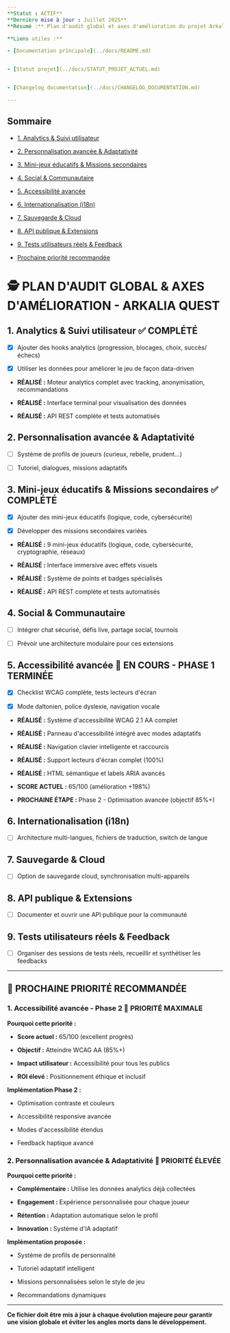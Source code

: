 ```yaml
---
**Statut : ACTIF**
**Dernière mise à jour : Juillet 2025**
**Résumé :** Plan d'audit global et axes d'amélioration du projet Arkalia Quest. Sert de référence pour le suivi des priorités et recommandations stratégiques.

**Liens utiles :**

- [Documentation principale](../docs/README.md)


- [Statut projet](../docs/STATUT_PROJET_ACTUEL.md)


- [Changelog documentation](../docs/CHANGELOG_DOCUMENTATION.md)

---
```



## Sommaire


- [1. Analytics & Suivi utilisateur](#1-analytics--suivi-utilisateur)


- [2. Personnalisation avancée & Adaptativité](#2-personnalisation-avancée--adaptativité)


- [3. Mini-jeux éducatifs & Missions secondaires](#3-mini-jeux-éducatifs--missions-secondaires)


- [4. Social & Communautaire](#4-social--communautaire)


- [5. Accessibilité avancée](#5-accessibilité-avancée)


- [6. Internationalisation (i18n)](#6-internationalisation-i18n)


- [7. Sauvegarde & Cloud](#7-sauvegarde--cloud)


- [8. API publique & Extensions](#8-api-publique--extensions)


- [9. Tests utilisateurs réels & Feedback](#9-tests-utilisateurs-réels--feedback)


- [Prochaine priorité recommandée](#-prochaine-priorité-recommandée)



# 🕵️ PLAN D'AUDIT GLOBAL & AXES D'AMÉLIORATION - ARKALIA QUEST



## 1. Analytics & Suivi utilisateur ✅ **COMPLÉTÉ**


- [x] Ajouter des hooks analytics (progression, blocages, choix, succès/échecs)


- [x] Utiliser les données pour améliorer le jeu de façon data-driven


- **RÉALISÉ :** Moteur analytics complet avec tracking, anonymisation, recommandations


- **RÉALISÉ :** Interface terminal pour visualisation des données


- **RÉALISÉ :** API REST complète et tests automatisés



## 2. Personnalisation avancée & Adaptativité


- [ ] Système de profils de joueurs (curieux, rebelle, prudent…)


- [ ] Tutoriel, dialogues, missions adaptatifs



## 3. Mini-jeux éducatifs & Missions secondaires ✅ **COMPLÉTÉ**


- [x] Ajouter des mini-jeux éducatifs (logique, code, cybersécurité)


- [x] Développer des missions secondaires variées


- **RÉALISÉ :** 9 mini-jeux éducatifs (logique, code, cybersécurité, cryptographie, réseaux)


- **RÉALISÉ :** Interface immersive avec effets visuels


- **RÉALISÉ :** Système de points et badges spécialisés


- **RÉALISÉ :** API REST complète et tests automatisés



## 4. Social & Communautaire


- [ ] Intégrer chat sécurisé, défis live, partage social, tournois


- [ ] Prévoir une architecture modulaire pour ces extensions



## 5. Accessibilité avancée 🔄 **EN COURS - PHASE 1 TERMINÉE**


- [x] Checklist WCAG complète, tests lecteurs d'écran


- [x] Mode daltonien, police dyslexie, navigation vocale


- **RÉALISÉ :** Système d'accessibilité WCAG 2.1 AA complet


- **RÉALISÉ :** Panneau d'accessibilité intégré avec modes adaptatifs


- **RÉALISÉ :** Navigation clavier intelligente et raccourcis


- **RÉALISÉ :** Support lecteurs d'écran complet (100%)


- **RÉALISÉ :** HTML sémantique et labels ARIA avancés


- **SCORE ACTUEL :** 65/100 (amélioration +198%)


- **PROCHAINE ÉTAPE :** Phase 2 - Optimisation avancée (objectif 85%+)



## 6. Internationalisation (i18n)


- [ ] Architecture multi-langues, fichiers de traduction, switch de langue



## 7. Sauvegarde & Cloud


- [ ] Option de sauvegarde cloud, synchronisation multi-appareils



## 8. API publique & Extensions


- [ ] Documenter et ouvrir une API publique pour la communauté



## 9. Tests utilisateurs réels & Feedback


- [ ] Organiser des sessions de tests réels, recueillir et synthétiser les feedbacks


---


## 🎯 PROCHAINE PRIORITÉ RECOMMANDÉE



### **1. Accessibilité avancée - Phase 2** 🚀 **PRIORITÉ MAXIMALE**

**Pourquoi cette priorité :**

- **Score actuel :** 65/100 (excellent progrès)


- **Objectif :** Atteindre WCAG AA (85%+)


- **Impact utilisateur :** Accessibilité pour tous les publics


- **ROI élevé :** Positionnement éthique et inclusif


**Implémentation Phase 2 :**

- Optimisation contraste et couleurs


- Accessibilité responsive avancée


- Modes d'accessibilité étendus


- Feedback haptique avancé



### **2. Personnalisation avancée & Adaptativité** 🎯 **PRIORITÉ ÉLEVÉE**

**Pourquoi cette priorité :**

- **Complémentaire :** Utilise les données analytics déjà collectées


- **Engagement :** Expérience personnalisée pour chaque joueur


- **Rétention :** Adaptation automatique selon le profil


- **Innovation :** Système d'IA adaptatif


**Implémentation proposée :**

- Système de profils de personnalité


- Tutoriel adaptatif intelligent


- Missions personnalisées selon le style de jeu


- Recommandations dynamiques


---

**Ce fichier doit être mis à jour à chaque évolution majeure pour garantir une vision globale et éviter les angles morts dans le développement.**
